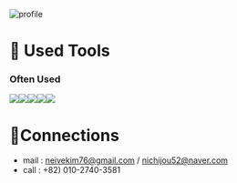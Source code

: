 ![profile](https://github.com/hooniegit/hooniegit/assets/130134750/5455a393-6b9f-473d-b845-fda8b21846dc)

# 🧰 Used Tools
### Often Used
<img src="https://img.shields.io/badge/python-3776AB?style=for-the-badge&logo=python&logoColor=white"><img src="https://img.shields.io/badge/mysql-4479A1?style=for-the-badge&logo=mysql&logoColor=white"><img src="https://img.shields.io/badge/linux-FCC624?style=for-the-badge&logo=linux&logoColor=black"><img src="https://img.shields.io/badge/git-F05032?style=for-the-badge&logo=git&logoColor=white"><img src="https://img.shields.io/badge/github-181717?style=for-the-badge&logo=github&logoColor=white">

# 📱Connections
- mail : neivekim76@gmail.com / nichijou52@naver.com
- call : +82) 010-2740-3581
